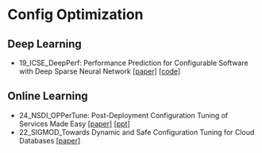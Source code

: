 # Config Optimization


## Deep Learning

- 19_ICSE_DeepPerf: Performance Prediction for Configurable Software with Deep Sparse Neural Network [[paper]](https://ieeexplore.ieee.org/stamp/stamp.jsp?tp=&arnumber=8811988) [[code]](https://github.com/DeepPerf/DeepPerf) 


## Online Learning
- 24_NSDI_OPPerTune: Post-Deployment Configuration Tuning of Services Made Easy [[paper]](https://www.usenix.org/conference/nsdi24/presentation/somashekar) [[ppt]](https://www.usenix.org/system/files/nsdi24_slides-somashekarpdf.pdf)
- 22_SIGMOD_Towards Dynamic and Safe Configuration Tuning for Cloud Databases [[paper]](https://arxiv.org/pdf/2203.14473.pdf)